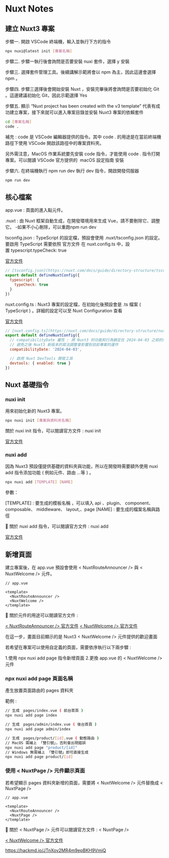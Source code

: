 # Nuxt Notes

## 建立 Nuxt3 專案

步驟一. 開啟 VSCode 終端機，輸入並執行下方的指令

```bash
npx nuxi@latest init [專案名稱]
```

步驟二. 步驟一執行後會詢問是否要安裝 nuxi 套件，選擇 y 安裝

步驟三. 選擇套件管理工具。後續講解示範將會以 npm 為主，因此這邊會選擇 npm 。

步驟四. 步驟三選擇後會開始安裝 Nuxt ，安裝完畢後將會詢問是否要初始化 Git 。這邊建議初始化 Git，因此示範選擇 Yes

步驟五. 顯示 “Nuxt project has been created with the v3 template” 代表有成功建立專案，接下來就可以進入專案目錄並安裝 Nuxt3 專案的依賴套件

```bash
cd [專案名稱]
code .
```

補充 : code 是 VSCode 編輯器提供的指令。其中 code . 的用途是在當前終端機路徑下使用 VSCode 開啟該路徑中的專案資料夾。

另外需注意，MacOS 作業系統要先安裝 code 指令，才能使用 code . 指令打開專案。可以閱讀 VSCode 官方提供的  macOS 設定指南 安裝

步驟六. 在終端機執行 npm run dev 執行 dev 指令，開啟開發伺服器

```bash
npm run dev
```

## 核心檔案

app.vue : 頁面的進入點元件。

.nuxt : 由 Nuxt 框架自動生成，在開發環境用來生成 Vue，請不要刪除它、調整它。
    -如果不小心刪除，可以重跑npm run dev

tsconfig.json : TypeScript 的設定檔，預設會使用 .nuxt/tsconfig.json 的設定。
要啟用 TypeScript 需要依照 官方文件 在 nuxt.config.ts 中，設置 typescript.typeCheck: true

[官方文件](https://nuxt.com/docs/guide/concepts/typescript )

```js
// [tsconfig.json](https://nuxt.com/docs/guide/directory-structure/tsconfig)
export default defineNuxtConfig({
  typescript: {
    typeCheck: true
  }
})
```

nuxt.config.ts : Nuxt3 專案的設定檔，在初始化後預設會是 .ts 檔案 ( TypeScript ) 。詳細的設定可以至 Nuxt Configuration 查看

[官方文件](https://nuxt.com/docs/guide/concepts/typescript)

```js
// [nuxt.config.ts](https://nuxt.com/docs/guide/directory-structure/nuxt-config)
export default defineNuxtConfig({
  // compatibilityDate 屬性 : 將 Nuxt3 的功能和行為鎖定在 2024-04-03 之前的版本，
  // 避免之後 Nuxt3 新版本的寫法調整會影響到目前專案的運作
  compatibilityDate: '2024-04-03',

  // 啟用 Nuxt DevTools 開發工具
  devtools: { enabled: true }
})
```

## Nuxt 基礎指令

### nuxi init

用來初始化新的 Nuxt3 專案。

```bash
npx nuxi init [專案與資料夾名稱]
```

關於 nuxi init 指令，可以閱讀官方文件 : nuxi init

[官方文件](https://nuxt.com/docs/api/commands/init)

### nuxi add

因為 Nuxt3 預設僅提供基礎的資料夾與功能，所以在開發時需要額外使用 nuxi add 指令添加功能 ( 例如元件、路由 …等 ) 。

```bash
npx nuxi add [TEMPLATE] [NAME]
```

參數：

[TEMPLATE] : 要生成的模板名稱 ，可以填入 api 、plugin、 component、composable、 middleware、 layout,、page
[NAME] : 要生成的檔案名稱與路徑

📌 關於 nuxi add 指令，可以閱讀官方文件 : nuxi add

[官方文件](https://nuxt.com/docs/api/commands/add)

## 新增頁面

建立專案後，在 app.vue 預設會使用 < NuxtRouteAnnouncer /> 與 < NuxtWelcome /> 元件。

```vue
// app.vue

<template>
  <NuxtRouteAnnouncer />
  <NuxtWelcome />
</template>
```

📌 關於元件的用途可以閱讀官方文件 :

[< NuxtRouteAnnouncer /> 官方文件](https://nuxt.com/docs/api/components/nuxt-route-announcer)
[< NuxtWelcome /> 官方文件](https://nuxt.com/docs/api/components/nuxt-welcome)

在這一步，畫面目前顯示的是 Nuxt3 < NuxtWelcome /> 元件提供的歡迎畫面

若希望在專案可以使用自定義的頁面，需要依序執行以下兩步驟 :

  1.使用 npx nuxi add page 指令新增頁面
  2.更換 app.vue 的 < NuxtWelcome /> 元件

### npx nuxi add page 頁面名稱

產生放置頁面路由的 pages 資料夾

範例 :

```bash
// 生成　pages/index.vue ( 前台首頁 ) 　
npx nuxi add page index

// 生成　pages/admin/index.vue ( 後台首頁 )
npx nuxi add page admin/index

// 生成　pages/product/[id].vue ( 動態路由 )
// MacOS 需補上 「雙引號」，否則會出現錯誤
npx nuxi add page "product/[id]"
// Windows 無需補上 「雙引號」即可直接生成
npx nuxi add page product/[id]
```

### 使用 < NuxtPage /> 元件顯示頁面

若希望顯示 pages 資料夾新增的頁面，需要將 < NuxtWelcome /> 元件替換成 < NuxtPage />

```vue
// app.vue

<template>
  <NuxtRouteAnnouncer />
  <NuxtPage />
</template>
```

📌 關於 < NuxtPage /> 元件可以閱讀官方文件 : < NuxtPage />

[< NuxtWelcome /> 官方文件](https://nuxt.com/docs/api/components/nuxt-page)

<https://hackmd.io/JTnXov2MR4m9epBKH9VmiQ>
